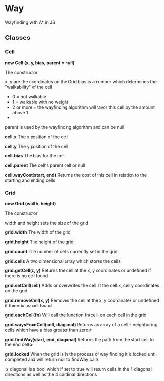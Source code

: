 # Way
Wayfinding with A* in JS

## Classes

### Cell

**new Cell (x, y, bias, parent = null)**

The constructor

x, y are the coordinates on the Grid
bias is a number which determines the "walkability" of the cell
* 0 = not walkable
* 1 = walkable with no weight
* 2 or more = the wayfinding algorithm will favor this cell by the amount above 1
* 
parent is used by the wayfinding algorithm and can be null

**cell.x**
The x position of the cell

**cell.y**
The y position of the cell

**cell.bias**
The bias for the cell

**cell.parent**
The cell's parent cell or null

**cell.wayCost(start, end)**
Returns the cost of this cell in relation to the starting and ending cells


### Grid

**new Grid (width, height)**

The constructor

width and height sets the size of the grid

**grid.width**
The width of the grid

**grid.height**
The height of the grid

**grid.count**
The number of cells currently set in the grid

**grid.cells**
A two dimensional array which stores the cells

**grid.getCell(x, y)**
Returns the cell at the x, y coordinates or undefined if there is no cell found

**grid.setCell(cell)**
Adds or overwrites the cell at the cell.x, cell.y coordinates on the grid

**grid.removeCell(x, y)**
Removes the cell at the x, y coordinates or undefined if there is no cell found

**grid.eachCell(fn)**
Will call the function fn(cell) on each cell in the grid

**grid.waysFromCell(cell, diagonal)**
Returns an array of a cell's neighboring cells which have a bias greater than zero✰

**grid.findWay(start, end, diagonal)**
Returns the path from the start cell to the end cell✰

**grid.locked**
When the grid is in the process of way finding it is locked until completed and will return null to findWay calls




✰ diagonal is a bool which if set to true will return cells in the 4 diagonal directions as well as the 4 cardinal directions
